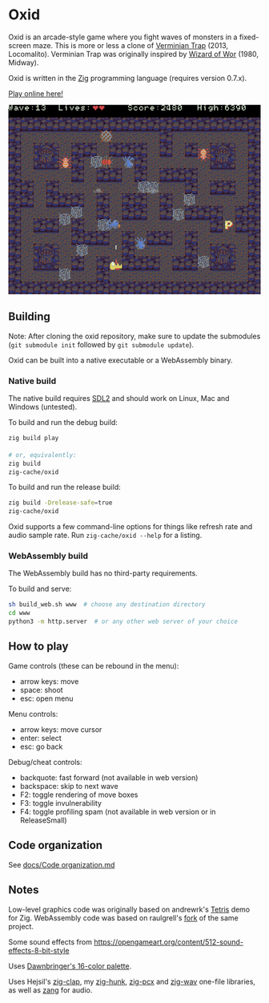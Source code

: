 # Oxid
Oxid is an arcade-style game where you fight waves of monsters in a fixed-screen maze. This is more or less a clone of [Verminian Trap](http://locomalito.com/verminian_trap.php) (2013, Locomalito). Verminian Trap was originally inspired by [Wizard of Wor](https://en.wikipedia.org/wiki/Wizard_of_Wor) (1980, Midway).

Oxid is written in the [Zig](https://ziglang.org) programming language (requires version 0.7.x).

[Play online here!](https://dbandstra.github.io/oxid/)

![Screenshot](screenshot.png)

## Building
Note: After cloning the oxid repository, make sure to update the submodules (`git submodule init` followed by `git submodule update`).

Oxid can be built into a native executable or a WebAssembly binary.

### Native build
The native build requires [SDL2](https://www.libsdl.org/) and should work on Linux, Mac and Windows (untested).

To build and run the debug build:
```sh
zig build play

# or, equivalently:
zig build
zig-cache/oxid
```

To build and run the release build:
```sh
zig build -Drelease-safe=true
zig-cache/oxid
```

Oxid supports a few command-line options for things like refresh rate and audio sample rate. Run `zig-cache/oxid --help` for a listing.

### WebAssembly build
The WebAssembly build has no third-party requirements.

To build and serve:
```sh
sh build_web.sh www  # choose any destination directory
cd www
python3 -m http.server  # or any other web server of your choice
```

## How to play
Game controls (these can be rebound in the menu):
* arrow keys: move
* space: shoot
* esc: open menu

Menu controls:
* arrow keys: move cursor
* enter: select
* esc: go back

Debug/cheat controls:
* backquote: fast forward (not available in web version)
* backspace: skip to next wave
* F2: toggle rendering of move boxes
* F3: toggle invulnerability
* F4: toggle profiling spam (not available in web version or in ReleaseSmall)

## Code organization
See [docs/Code organization.md](docs/Code%20organization.md)

## Notes
Low-level graphics code was originally based on andrewrk's [Tetris](https://github.com/andrewrk/tetris) demo for Zig. WebAssembly code was based on raulgrell's [fork](https://github.com/raulgrell/tetris) of the same project.

Some sound effects from https://opengameart.org/content/512-sound-effects-8-bit-style

Uses [Dawnbringer's 16-color palette](http://pixeljoint.com/forum/forum_posts.asp?TID=12795).

Uses Hejsil's [zig-clap](https://github.com/Hejsil/zig-clap), my [zig-hunk](https://github.com/dbandstra/zig-hunk), [zig-pcx](https://github.com/dbandstra/zig-pcx) and [zig-wav](https://github.com/dbandstra/zig-wav) one-file libraries, as well as [zang](https://github.com/dbandstra/zang) for audio.
